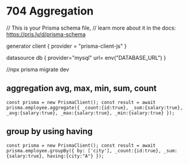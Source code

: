 # 704 Aggregation
// This is your Prisma schema file,
// learn more about it in the docs: https://pris.ly/d/prisma-schema

generator client {
  provider = "prisma-client-js"
}

datasource db {
  provider="mysql"
  url= env("DATABASE_URL")
}

//npx prisma migrate dev

## aggregation avg, max, min, sum, count

`const prisma = new PrismaClient();
const result = await prisma.employee.aggregate({
    _count:{id:true},
    _sum:{salary:true},
    _avg:{salary:true},
    _max:{salary:true},
    _min:{salary:true}
});
`

## group by using having 

` const prisma = new PrismaClient();
       const result = await prisma.employee.groupBy({
            by: ['city'],
            _count:{id:true},
            _sum:{salary:true},
            having:{city:"A"}
       });
`

